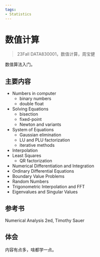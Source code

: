 ```yaml
---
tags:
- Statistics
---
```


# 数值计算
> 23Fall DATA830001，数值计算，周宝健	

数值算法入门。

## 主要内容

- Numbers in computer
    - binary numbers
    - double float
- Solving Equations
    - bisection
    - fixed-point
    - Newton and variants
- System of Equations
    - Gaussian elimination
    - LU and PLU factorization
    - iterative methods
- Interpolation
- Least Squares
    - QR factorization
- Numerical Differentiation and Integration
- Ordinary Differential Equations
- Boundary Value Problems
- Random Numbers
- Trigonometric Interpolation and FFT
- Eigenvalues and Singular Values

## 参考书

Numerical Analysis 2ed, Timothy Sauer

## 体会

内容有点多，啥都学一点。